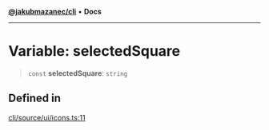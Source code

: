 [**@jakubmazanec/cli**](../../../README.md) • **Docs**

---

# Variable: selectedSquare

> `const` **selectedSquare**: `string`

## Defined in

[cli/source/ui/icons.ts:11](https://github.com/jakubmazanec/tools/blob/29163046acd1da0224b08fd05ca40f385e9ab4e5/packages/cli/source/ui/icons.ts#L11)

